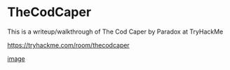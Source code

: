 # TheCodCaper
This is a writeup/walkthrough of The Cod Caper by Paradox at TryHackMe

https://tryhackme.com/room/thecodcaper

[image](https://github.com/CyberLola/TheCodCaper/cod24.png)

